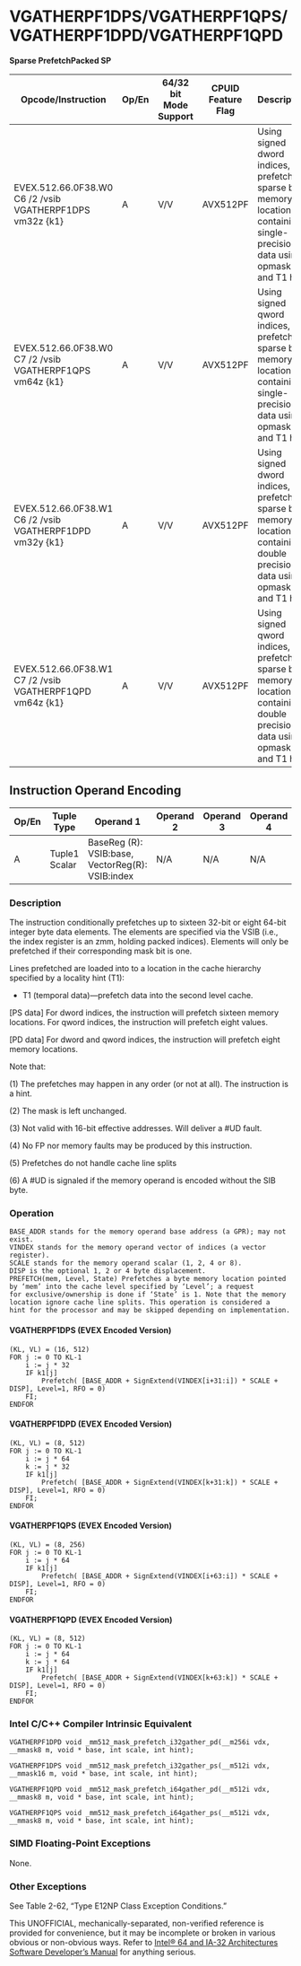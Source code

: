 # VGATHERPF1DPS/VGATHERPF1QPS/VGATHERPF1DPD/VGATHERPF1QPD

**Sparse PrefetchPacked SP**

| Opcode/Instruction                                       | Op/En | 64/32 bit Mode Support | CPUID Feature Flag | Description                                                                                                                     |
| -------------------------------------------------------- | ----- | ---------------------- | ------------------ | ------------------------------------------------------------------------------------------------------------------------------- |
| EVEX.512.66.0F38.W0 C6 /2 /vsib VGATHERPF1DPS vm32z {k1} | A     | V/V                    | AVX512PF           | Using signed dword indices, prefetch sparse byte memory locations containing single-precision data using opmask k1 and T1 hint. |
| EVEX.512.66.0F38.W0 C7 /2 /vsib VGATHERPF1QPS vm64z {k1} | A     | V/V                    | AVX512PF           | Using signed qword indices, prefetch sparse byte memory locations containing single-precision data using opmask k1 and T1 hint. |
| EVEX.512.66.0F38.W1 C6 /2 /vsib VGATHERPF1DPD vm32y {k1} | A     | V/V                    | AVX512PF           | Using signed dword indices, prefetch sparse byte memory locations containing double precision data using opmask k1 and T1 hint. |
| EVEX.512.66.0F38.W1 C7 /2 /vsib VGATHERPF1QPD vm64z {k1} | A     | V/V                    | AVX512PF           | Using signed qword indices, prefetch sparse byte memory locations containing double precision data using opmask k1 and T1 hint. |

## Instruction Operand Encoding

| Op/En | Tuple Type    | Operand 1                                        | Operand 2 | Operand 3 | Operand 4 |
| ----- | ------------- | ------------------------------------------------ | --------- | --------- | --------- |
| A     | Tuple1 Scalar | BaseReg (R): VSIB:base, VectorReg(R): VSIB:index | N/A       | N/A       | N/A       |

### Description

The instruction conditionally prefetches up to sixteen 32-bit or eight 64-bit integer byte data elements. The elements are specified via the VSIB (i.e., the index register is an zmm, holding packed indices). Elements will only be prefetched if their corresponding mask bit is one.

Lines prefetched are loaded into to a location in the cache hierarchy specified by a locality hint (T1):

- T1 (temporal data)—prefetch data into the second level cache.

[PS data] For dword indices, the instruction will prefetch sixteen memory locations. For qword indices, the instruction will prefetch eight values.

[PD data] For dword and qword indices, the instruction will prefetch eight memory locations.

Note that:

(1) The prefetches may happen in any order (or not at all). The instruction is a hint.

(2) The mask is left unchanged.

(3) Not valid with 16-bit effective addresses. Will deliver a #​​​UD fault.

(4) No FP nor memory faults may be produced by this instruction.

(5) Prefetches do not handle cache line splits

(6) A #​​​UD is signaled if the memory operand is encoded without the SIB byte.

### Operation

```
BASE_ADDR stands for the memory operand base address (a GPR); may not exist.
VINDEX stands for the memory operand vector of indices (a vector register).
SCALE stands for the memory operand scalar (1, 2, 4 or 8).
DISP is the optional 1, 2 or 4 byte displacement.
PREFETCH(mem, Level, State) Prefetches a byte memory location pointed by ‘mem’ into the cache level specified by ‘Level’; a request
for exclusive/ownership is done if ‘State’ is 1. Note that the memory location ignore cache line splits. This operation is considered a
hint for the processor and may be skipped depending on implementation.

```

#### VGATHERPF1DPS (EVEX Encoded Version)

```
(KL, VL) = (16, 512)
FOR j := 0 TO KL-1
    i := j * 32
    IF k1[j]
        Prefetch( [BASE_ADDR + SignExtend(VINDEX[i+31:i]) * SCALE + DISP], Level=1, RFO = 0)
    FI;
ENDFOR

```

#### VGATHERPF1DPD (EVEX Encoded Version)

```
(KL, VL) = (8, 512)
FOR j := 0 TO KL-1
    i := j * 64
    k := j * 32
    IF k1[j]
        Prefetch( [BASE_ADDR + SignExtend(VINDEX[k+31:k]) * SCALE + DISP], Level=1, RFO = 0)
    FI;
ENDFOR

```

#### VGATHERPF1QPS (EVEX Encoded Version)

```
(KL, VL) = (8, 256)
FOR j := 0 TO KL-1
    i := j * 64
    IF k1[j]
        Prefetch( [BASE_ADDR + SignExtend(VINDEX[i+63:i]) * SCALE + DISP], Level=1, RFO = 0)
    FI;
ENDFOR

```

#### VGATHERPF1QPD (EVEX Encoded Version)

```
(KL, VL) = (8, 512)
FOR j := 0 TO KL-1
    i := j * 64
    k := j * 64
    IF k1[j]
        Prefetch( [BASE_ADDR + SignExtend(VINDEX[k+63:k]) * SCALE + DISP], Level=1, RFO = 0)
    FI;
ENDFOR

```

### Intel C/C++ Compiler Intrinsic Equivalent

```
VGATHERPF1DPD void _mm512_mask_prefetch_i32gather_pd(__m256i vdx, __mmask8 m, void * base, int scale, int hint);

```

```
VGATHERPF1DPS void _mm512_mask_prefetch_i32gather_ps(__m512i vdx, __mmask16 m, void * base, int scale, int hint);

```

```
VGATHERPF1QPD void _mm512_mask_prefetch_i64gather_pd(__m512i vdx, __mmask8 m, void * base, int scale, int hint);

```

```
VGATHERPF1QPS void _mm512_mask_prefetch_i64gather_ps(__m512i vdx, __mmask8 m, void * base, int scale, int hint);

```

### SIMD Floating-Point Exceptions

None.

### Other Exceptions

See Table 2-62, “Type E12NP Class Exception Conditions.”

This UNOFFICIAL, mechanically-separated, non-verified reference is provided for convenience, but it may be
incomplete or broken in various obvious or non-obvious
ways. Refer to [Intel® 64 and IA-32 Architectures Software Developer’s Manual](https://software.intel.com/en-us/download/intel-64-and-ia-32-architectures-sdm-combined-volumes-1-2a-2b-2c-2d-3a-3b-3c-3d-and-4) for anything serious.
